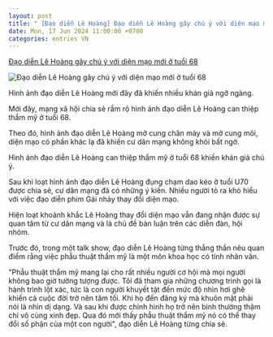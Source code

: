 ```yaml
---
layout: post
title: " [Đạo diễn Lê Hoàng] Đạo diễn Lê Hoàng gây chú ý với diện mạo mới ở tuổi 68"
date: Mon, 17 Jun 2024 11:00:00 +0700
categories: entries VN
---
```

[Đạo diễn Lê Hoàng gây chú ý với diện mạo mới ở tuổi 68](https://www.saostar.vn/sao-va-doi-song/dao-dien-le-hoang-gay-chu-y-voi-dien-mao-moi-o-tuoi-68-202406171043497743.html)

![Đạo diễn Lê Hoàng gây chú ý với diện mạo mới ở tuổi 68](https://ss-images.saostar.vn/fb1200png_2/2024/6/17/pc/1718594543765/yhy4j5qtdi1-5u1uihf3tg2-hrgbv7rpoc3.jpg/fbsscover.png)

Hình ảnh đạo diễn Lê Hoàng mới đây đã khiến nhiều khán giả ngỡ ngàng.

Mới đây, mạng xã hội chia sẻ rầm rộ hình ảnh đạo diễn Lê Hoàng can thiệp thẩm mỹ ở tuổi 68.

Theo đó, hình ảnh đạo diễn Lê Hoàng mở cung chân mày và mở cung môi, diện mạo có phần khác lạ đã khiến cư dân mạng không khỏi bất ngờ.

Hình ảnh đạo diễn Lê Hoàng can thiệp thẩm mỹ ở tuổi 68 khiến khán giả chú ý.

Sau khi loạt hình ảnh đạo diễn Lê Hoàng đụng chạm dao kéo ở tuổi U70 được chia sẻ, cư dân mạng đã có những ý kiến. Nhiều người tỏ ra khó hiểu với việc đạo diễn phim Gái nhảy thay đổi diện mạo.

Hiện loạt khoảnh khắc Lê Hoàng thay đổi diện mạo vẫn đang nhận được sự quan tâm từ cư dân mạng và là chủ đề bàn luận trên các diễn đàn, hội nhóm.

Trước đó, trong một talk show, đạo diễn Lê Hoàng từng thẳng thắn nêu quan điểm rằng việc phẫu thuật thẩm mỹ là một môn khoa học có tính nhân văn.

"Phẫu thuật thẩm mỹ mang lại cho rất nhiều người cơ hội mà mọi người không bao giờ tưởng tượng được. Tôi đã tham gia những chương trình gọi là hành trình lột xác, tức là con người khuyết tật đến mức độ nhìn hơi ghê khiến cả cuộc đời trở nên tăm tối. Khi họ đến đăng ký mà khuôn mặt phải nói là nhìn dị dạng. Và sau khi được chỉnh hình họ trở nên bình thường thậm chí vô cùng xinh đẹp. Qua đó mới thấy phẫu thuật thẩm mỹ nó có thể thay đổi số phận của một con người", đạo diễn Lê Hoàng từng chia sẻ.

